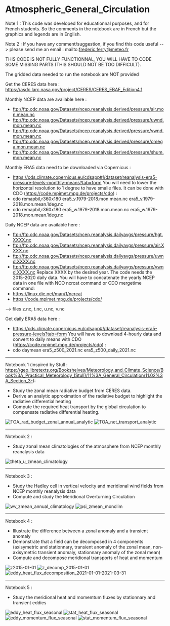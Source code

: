# Atmospheric_General_Circulation

Note 1 : This code was developed for educationnal purposes, and for French students. So the comments in the notebook are in French but the graphics and legends are in English.

Note 2 : If you have any comment/suggestion, if you find this code useful --> please send me an email : mailto:frederic.ferry@meteo.fr

THIS CODE IS NOT FULLY FUNCTIONNAL, YOU WILL HAVE TO CODE SOME MISSING PARTS (THIS SHOULD NOT BE TOO DIFFICULT).

The gridded data needed to run the notebook are NOT provided

Get the CERES data here : https://asdc.larc.nasa.gov/project/CERES/CERES_EBAF_Edition4.1

Monthly NCEP data are available here :
- ftp://ftp.cdc.noaa.gov/Datasets/ncep.reanalysis.derived/pressure/air.mon.mean.nc
- ftp://ftp.cdc.noaa.gov/Datasets/ncep.reanalysis.derived/pressure/uwnd.mon.mean.nc
- ftp://ftp.cdc.noaa.gov/Datasets/ncep.reanalysis.derived/pressure/vwnd.mon.mean.nc
- ftp://ftp.cdc.noaa.gov/Datasets/ncep.reanalysis.derived/pressure/omega.mon.mean.nc
- ftp://ftp.cdc.noaa.gov/Datasets/ncep.reanalysis.derived/pressure/shum.mon.mean.nc

Monthly ERA5 data need to be downloaded via Copernicus :
- https://cds.climate.copernicus.eu/cdsapp#!/dataset/reanalysis-era5-pressure-levels-monthly-means?tab=form
You will need to lower the horizontal resolution to 1 degree to have smalle files. It can be done with CDO (https://code.mpimet.mpg.de/projects/cdo) :
- cdo remapbil,r360x180 era5_v.1979-2018.mon.mean.nc era5_v.1979-2018.mon.mean.1deg.nc
- cdo remapbil,r360x180 era5_w.1979-2018.mon.mean.nc era5_w.1979-2018.mon.mean.1deg.nc

Daily NCEP data are available here :
- ftp://ftp.cdc.noaa.gov/Datasets/ncep.reanalysis.dailyavgs/pressure/hgt.XXXX.nc
- ftp://ftp.cdc.noaa.gov/Datasets/ncep.reanalysis.dailyavgs/pressure/air.XXXX.nc
- ftp://ftp.cdc.noaa.gov/Datasets/ncep.reanalysis.dailyavgs/pressure/uwnd.XXXX.nc
- ftp://ftp.cdc.noaa.gov/Datasets/ncep.reanalysis.dailyavgs/pressure/vwnd.XXXX.nc
Replace XXXX by the desired year. The code needs the 2015-2020 daily data. You will have to concatenate the yearly NCEP data in one file with NCO ncrcat command or CDO mergetime command:
- https://linux.die.net/man/1/ncrcat
- https://code.mpimet.mpg.de/projects/cdo/

--> files z.nc, t.nc, u.nc, v.nc

Get daily ERA5 data here :
- https://cds.climate.copernicus.eu/cdsapp#!/dataset/reanalysis-era5-pressure-levels?tab=form
You will have to download 4-hourly data and convert to daily means with CDO (https://code.mpimet.mpg.de/projects/cdo) :
- cdo daymean era5_z500_2021.nc era5_z500_daily_2021.nc

--------------------------------------------------------------------------------------------------------------------------------------------------

Notebook 1 (inspired by Stull : https://geo.libretexts.org/Bookshelves/Meteorology_and_Climate_Science/Book%3A_Practical_Meteorology_(Stull)/11%3A_General_Circulation/11.02%3A_Section_3-):
- Study the zonal mean radiative budget from CERES data.
- Derive an analytic approximation of the radiative budget to highlight the radiative differential heating
- Compute the required heat transport by the global circulation to compensate radiative differential heating.

![TOA_rad_budget_zonal_annual_analytic](https://user-images.githubusercontent.com/76565450/196165672-c83ad076-ba6a-4d8d-8cfe-d072f65c5645.png)
![TOA_net_transport_analytic](https://user-images.githubusercontent.com/76565450/196167592-85b7adb2-03a3-4783-b2f7-99496103b92b.png)


--------------------------------------------------------------------------------------------------------------------------------------------------

Notebook 2 : 
- Study zonal mean climatologies of the atmosphere from NCEP monthly reanalysis data

![theta_u_zmean_climatology](https://user-images.githubusercontent.com/76565450/196964611-b008b0eb-b826-4b67-bfad-30d54765d525.png)

--------------------------------------------------------------------------------------------------------------------------------------------------

Notebook 3 : 
- Study the Hadley cell in vertical velocity and meridional wind fields from NCEP monthly reanalysis data
- Compute and study the Meridional Overturning Circulation

![wv_zmean_annual_climatology](https://user-images.githubusercontent.com/76565450/198372627-21656062-27d1-4c24-92ae-cc54ef56a7bd.png)
![psi_zmean_monclim](https://user-images.githubusercontent.com/76565450/198372514-cf4f670e-3111-4d30-89f0-632526fac01b.gif)

--------------------------------------------------------------------------------------------------------------------------------------------------

Notebook 4 :
- Illustrate the difference between a zonal anomaly and a transient anomaly
- Demonstrate that a field can be decomposed in 4 components (axisymetric and stationnary, transient anomaly of the zonal mean, non-axisymetric transient anomaly, stationnary anomaly of the zonal mean)
- Compute and decompose meridional transports of heat and momentum

![z2015-01-01](https://user-images.githubusercontent.com/76565450/196910830-f5da86aa-c549-409c-91a3-10c6705d6963.png)
![z_decomp_2015-01-01](https://user-images.githubusercontent.com/76565450/196910873-a84fdbd7-37b5-4749-a6a2-bbfea19baf39.png)
![eddy_heat_flux_decomposition_2021-01-01-2021-03-31](https://user-images.githubusercontent.com/76565450/198373204-9f62818c-8825-47bb-a823-387ac8d24799.png)

--------------------------------------------------------------------------------------------------------------------------------------------------

Notebook 5 :
- Study the meridional heat and momemtum fluxes by stationnary and transient eddies

![eddy_heat_flux_seasonal](https://user-images.githubusercontent.com/76565450/196911112-fe611049-dbd3-473c-82f5-85d934a39076.png)
![stat_heat_flux_seasonal](https://user-images.githubusercontent.com/76565450/196911251-04d063fc-6aae-4da8-828a-c9cb85627920.png)
![eddy_momentum_flux_seasonal](https://user-images.githubusercontent.com/76565450/196969408-565af054-856f-442c-b980-edc088ab600e.png)
![stat_momentum_flux_seasonal](https://user-images.githubusercontent.com/76565450/196969490-36af6c18-98e6-483c-90f4-8a6f906df080.png)

